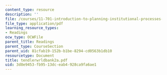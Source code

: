 ```yaml
---
content_type: resource
description: ''
file: /courses/11-701-introduction-to-planning-institutional-processes-in-developing-countries-fall-2003/3d8e9453fb9513dceab4928ca9fa6ae1_tendlerwrldbank2a.pdf
file_type: application/pdf
learning_resource_types:
- Readings
ocw_type: OCWFile
parent_title: Readings
parent_type: CourseSection
parent_uid: 81cfab19-152b-b1be-8294-cd0563b1db10
resourcetype: Document
title: tendlerwrldbank2a.pdf
uid: 3d8e9453-fb95-13dc-eab4-928ca9fa6ae1
---
```

